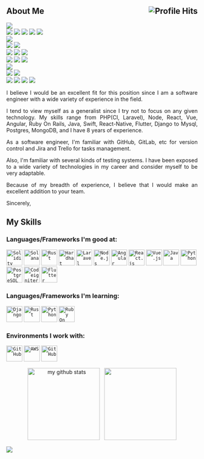 

<h2>About Me <img align="right" alt="Profile Hits" src="https://komarev.com/ghpvc/?username=topskilldev&style=flat-square"></h2>

![](https://img.shields.io/badge/Javascript-javascript-yellow?style=flat&logo=javascript&logoColor=white&color=2bbc8a)
<br>
![](https://img.shields.io/badge/NodeJS-NodeJS-informational?style=flat&logo=node.js&logoColor=white&color=2bbc8a)
![](https://img.shields.io/badge/ReactJs-ReactJs-informational?style=flat&logo=react&logoColor=white&color=2bbc8a)
![](https://img.shields.io/badge/Angular-Angular-informational?style=flat&logo=angular&logoColor=white&color=2bbc8a)
![](https://img.shields.io/badge/VueJS-VueJS-informational?style=flat&logo=vue.js&logoColor=white&color=2bbc8a)
![](https://img.shields.io/badge/Express-express-informational?style=flat&logo=express&logoColor=white&color=2bbc8a)
<br>
![](https://img.shields.io/badge/Php-php-yellow?style=flat&logo=php&logoColor=white&color=2bbc8a)
<br>
![](https://img.shields.io/badge/Codeigniter-Codeignither-informational?style=flat&logo=codeigniter&logoColor=white&color=2bbc8a)
![](https://img.shields.io/badge/Laravel-Laravel-informational?style=flat&logo=laravel&logoColor=white&color=2bbc8a)
<br>
![](https://img.shields.io/badge/Java-Java-informational?style=flat&logo=java&logoColor=white&color=2bbc8a)
![](https://img.shields.io/badge/Python-Python-informational?style=flat&logo=python&logoColor=white&color=2bbc8a)
![](https://img.shields.io/badge/Ruby%20on%20Rails-Ruby%20on%20Rails-informational?style=flat&logo=rubyonrails&logoColor=white&color=2bbc8a)
<br>
![](https://img.shields.io/badge/Mysql-Mysql-informational?style=flat&logo=Mysql&logoColor=white&color=2bbc8a)
![](https://img.shields.io/badge/Oracle-oracle-informational?style=flat&logo=oracle&logoColor=white&color=2bbc8a)
![](https://img.shields.io/badge/Mongo-mongo-informational?style=flat&logo=mongodb&logoColor=white&color=2bbc8a)
<br>
![](https://img.shields.io/badge/Blockchain-blockchain-yellow?style=flat&logo=blockchain.com&logoColor=white&color=2bbc8a)
<br>
![](https://img.shields.io/badge/solidity-solidity-informational?style=flat&logo=solidity&logoColor=white&color=2bbc8a)
![](https://img.shields.io/badge/Solana-Solana-informational?style=flat&logo=solana&logoColor=white&color=2bbc8a)
<br>
![](https://img.shields.io/badge/Android-android-informational?style=flat&logo=android&logoColor=white&color=2bbc8a)
![](https://img.shields.io/badge/Ios-ios-informational?style=flat&logo=ios&logoColor=white&color=2bbc8a)
![](https://img.shields.io/badge/Expo-expo-informational?style=flat&logo=expo&logoColor=white&color=2bbc8a)
![](https://img.shields.io/badge/Flutter-Flutter-informational?style=flat&logo=Flutter&logoColor=white&color=2bbc8a)

<p align="justify">I believe I would be an excellent fit for this position since I am a software engineer with a wide variety of experience in the field.</p>

<p align="justify">I tend to view myself as a generalist since I try not to focus on any given technology. 
My skills range from PHP(CI, Laravel), Node, React, Vue, Angular, Ruby On Rails, Java, Swift, React-Native, Flutter, Django to Mysql, Postgres, MongoDB, 
and I have 8 years of experience. </p>

<p align="justify">As a software engineer, I'm familiar with GitHub, GitLab, etc for version control and Jira and Trello for tasks management.</p>

<p align="justify">Also, I'm familiar with several kinds of testing systems.
I have been exposed to a wide variety of technologies in my career and consider myself to be very adaptable.</p>

<p align="justify">Because of my breadth of experience, I believe that I would make an excellent addition to your team.

Sincerely,</p>

## My Skills

### Languages/Frameworks I'm good at:
<code><a href="https://soliditylang.com/"><img alt="Solidity" title="Solidity" src="https://github.com/JSTop1Coder/logos/blob/master/solidity.png" height="42"></a></code>
<code><a href="https://solana.com/"><img alt="Solana" title="Solana" src="https://github.com/JSTop1Coder/logos/blob/master/solana.png" height="42"></a></code>
<code><a href="https://www.rust-lang.org/"><img alt="Rust" title="Rust" src="https://github.com/JSTop1Coder/logos/blob/master/rust.png" height="42"></a></code>
<code><a href="https://hardhat.org/"><img alt="Hardhat" title="Solana" src="https://github.com/JSTop1Coder/logos/blob/master/hardhat.png" height="42"></a></code>
<code><a href="https://laravel.com"><img alt="Laravel" title="Laravel" src="https://github.com/JSTop1Coder/logos/blob/master/Laravel.png" height="42"></a></code>
<code><a href="https://nodejs.org"><img alt="Node.js" title="Node.js" src="https://github.com/JSTop1Coder/logos/blob/master/node.png" height="42"></a></code>
<code><a href="https://angular.io/"><img alt="Angular" title="Agnular" src="https://github.com/JSTop1Coder/logos/blob/master/angular.png" height="42"></a></code>
<code><a href="https://reactjs.org"><img alt="React.js" title="React.js" src="https://github.com/JSTop1Coder/logos/blob/master/react.png" height="42"></a></code>
<code><a href="https://vuejs.org"><img alt="Vue.js" title="Vue.js" src="https://github.com/JSTop1Coder/logos/blob/master/vue.png" height="42"></a></code>
<code><a href="https://java.com"><img alt="Java" title="Java" src="https://github.com/JSTop1Coder/logos/blob/master/java1.png" height="42"></a></code>
<code><a href="https://www.mysql.com"><img alt="Python" title="Mysql" src="https://github.com/JSTop1Coder/logos/blob/master/mysql.png" height="42"></a></code>
<code><a href="https://www.postgresql.org"><img alt="PostgreSQL" title="PostgreSQL" src="https://github.com/JSTop1Coder/logos/blob/master/postgresql.png" height="42"></a></code>
<code><a href="https://codeigniter.com/"><img alt="Codeigniter" title="Codeigniter" src="https://github.com/JSTop1Coder/logos/blob/master/ci.png" height="42"></a></code>
<code><a href="https://flutter.dev"><img alt="Flutter" title="Flutter" src="https://github.com/JSTop1Coder/logos/blob/master/flutter.png" height="42"></a></code>

### Languages/Frameworks I'm learning:
<code><a href="https://www.djangoproject.com/"><img alt="Django" title="Django" src="https://github.com/JSTop1Coder/logos/blob/master/django.png" height="42"></a></code>
<code><a href="https://www.www.rust-lang.org/"><img alt="Rust" title="Rust" src="https://github.com/JSTop1Coder/logos/blob/master/rust.png" height="42"></a></code>
<code><a href="https://python.org"><img alt="Python" title="Python" src="https://github.com/JSTop1Coder/logos/blob/master/python.png" height="42"></a></code>
<code><a href="https://rubyonrails.org"><img alt="Ruby On Rails" title="React.js" src="https://github.com/JSTop1Coder/logos/blob/master/ruby.png" height="42"></a></code>

### Environments I work with:

<code><a href="https://github.com/"><img alt="GitHub" title="GitHub" src="https://github.com/JSTop1Coder/logos/blob/master/github.png" height="42"></a></code>
<code><a href="https://aws.amazon.com/"><img alt="AWS" title="AWS" src="https://github.com/JSTop1Coder/logos/blob/master/aws.png" height="42"></a></code>
<code><a href="https://azure.microsoft.com/en-us/services/devops/"><img alt="GitHub" title="Azure DevOps" src="https://github.com/JSTop1Coder/logos/blob/master/azure.png" height="42"></a></code>

<p align="center">
  <img src="https://github-readme-stats.vercel.app/api?username=jstop1coder&theme=highcontrast&include_all_commits=true" alt="my github stats" height="190px" />
    &nbsp;
  <img src = "https://github-readme-stats.vercel.app/api/top-langs/?username=jstop1coder&langs_count=10&layout=compact&theme=tokyonight&include_all_commits=true" height="190px">
</p>

<picture>
  <source
    srcset="https://github-readme-stats.vercel.app/api?username=jstop1coder&show_icons=true&theme=dark"
    media="(prefers-color-scheme: dark)"
  />
  <source
    srcset="https://github-readme-stats.vercel.app/api?username=jstop1coder&show_icons=true"
    media="(prefers-color-scheme: light), (prefers-color-scheme: no-preference)"
  />
  <img src="https://github-readme-stats.vercel.app/api?username=jstop1coder&show_icons=true" />
</picture>
